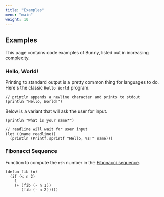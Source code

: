 ```yaml
---
title: "Examples"
menu: "main"
weight: 10
---
```


## Examples

This page contains code examples of Bunny, listed out in increasing complexity.

### Hello, World!

Printing to standard output is a pretty common thing for languages to do. Here's the classic `Hello World` program.

```
// println appends a newline character and prints to stdout
(println "Hello, World!")
```

Below is a variant that will ask the user for input.

```
(println "What is your name?")

// readline will wait for user input
(let ((name readline))
  (println (Printf.sprintf "Hello, %s!" name)))
```

### Fibonacci Sequence

Function to compute the `nth` number in the [Fibonacci sequence](https://en.wikipedia.org/wiki/Fibonacci_number).

```
(defun fib (n)
  (if (< n 2)
    1
    (+ (fib (- n 1))
       (fib (- n 2)))))
```
